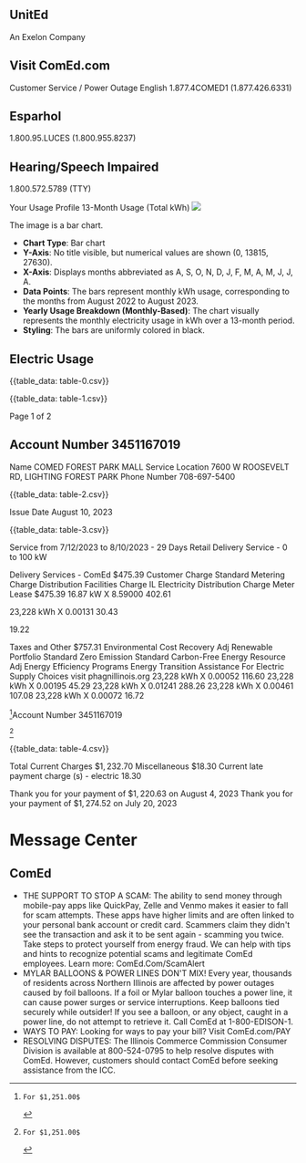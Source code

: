 ## UnitEd

An Exelon Company

## Visit ComEd.com

Customer Service / Power Outage English
1.877.4COMED1 (1.877.426.6331)

## Esparhol

1.800.95.LUCES (1.800.955.8237)

## Hearing/Speech Impaired

1.800.572.5789 (TTY)

Your Usage Profile
13-Month Usage (Total kWh)
![](images/img-0.jpeg)

The image is a bar chart.

- **Chart Type**: Bar chart
- **Y-Axis**: No title visible, but numerical values are shown (0, 13815, 27630).
- **X-Axis**: Displays months abbreviated as A, S, O, N, D, J, F, M, A, M, J, J, A.
- **Data Points**: The bars represent monthly kWh usage, corresponding to the months from August 2022 to August 2023.
- **Yearly Usage Breakdown (Monthly-Based)**: The chart visually represents the monthly electricity usage in kWh over a 13-month period.
- **Styling**: The bars are uniformly colored in black.

## Electric Usage

{{table_data: table-0.csv}}


{{table_data: table-1.csv}}

Page 1 of 2

## Account Number 3451167019

Name
COMED
FOREST PARK MALL
Service Location 7600 W ROOSEVELT RD,
LIGHTING FOREST PARK
Phone Number 708-697-5400

{{table_data: table-2.csv}}

Issue Date August 10, 2023

{{table_data: table-3.csv}}

Service from 7/12/2023 to 8/10/2023 - 29 Days Retail Delivery Service - 0 to 100 kW

Delivery Services - ComEd
\$475.39
Customer Charge
Standard Metering Charge
Distribution Facilities Charge
IL Electricity Distribution Charge
Meter Lease
\$475.39
16.87 kW X 8.59000 402.61

23,228 kWh X 0.00131 30.43

19.22

Taxes and Other
\$757.31
Environmental Cost Recovery Adj
Renewable Portfolio Standard
Zero Emission Standard
Carbon-Free Energy Resource Adj
Energy Efficiency Programs
Energy Transition Assistance
For Electric Supply Choices visit
phagnillinois.org
23,228 kWh X 0.00052 116.60
23,228 kWh X 0.00195 45.29
23,228 kWh X 0.01241 288.26
23,228 kWh X 0.00461 107.08
23,228 kWh X 0.00072 16.72

[^0]Account Number
3451167019

[^1]
[^0]:    For $1,251.00$

[^1]:    For $1,251.00$

[^1]:    For $1,251.00$

[^2]:    For $1,251.00$

{{table_data: table-4.csv}}

Total Current Charges
$\$ 1,232.70$
Miscellaneous $\$ 18.30$
Current late payment charge (s) - electric 18.30

Thank you for your payment of $\$ 1,220.63$ on August 4, 2023
Thank you for your payment of $\$ 1,274.52$ on July 20, 2023

# Message Center 

## ComEd

- THE SUPPORT TO STOP A SCAM: The ability to send money through mobile-pay apps like QuickPay, Zelle and Venmo makes it easier to fall for scam attempts. These apps have higher limits and are often linked to your personal bank account or credit card. Scammers claim they didn't see the transaction and ask it to be sent again - scamming you twice. Take steps to protect yourself from energy fraud. We can help with tips and hints to recognize potential scams and legitimate ComEd employees. Learn more: ComEd.Com/ScamAlert
- MYLAR BALLOONS \& POWER LINES DON'T MIX! Every year, thousands of residents across Northern Illinois are affected by power outages caused by foil balloons. If a foil or Mylar balloon touches a power line, it can cause power surges or service interruptions. Keep balloons tied securely while outsider! If you see a balloon, or any object, caught in a power line, do not attempt to retrieve it. Call ComEd at 1-800-EDISON-1.
- WAYS TO PAY: Looking for ways to pay your bill? Visit ComEd.com/PAY
- RESOLVING DISPUTES: The Illinois Commerce Commission Consumer Division is available at 800-524-0795 to help resolve disputes with ComEd. However, customers should contact ComEd before seeking assistance from the ICC.
